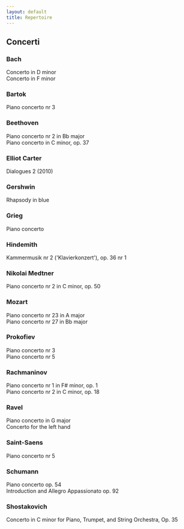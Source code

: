 ```yaml
---
layout: default
title: Repertoire
---
```


<!-- Remember to end line with two spaces to create a line break -->




## Concerti

### Bach  
Concerto in D minor  
Concerto in F minor
 
### Bartok
Piano concerto nr 3
 
### Beethoven
Piano concerto nr 2 in Bb major  
Piano concerto in C minor, op. 37
 
### Elliot Carter
Dialogues 2 (2010)
 
### Gershwin
Rhapsody in blue
 
### Grieg
Piano concerto
 
### Hindemith
Kammermusik nr 2 ('Klavierkonzert'), op. 36 nr 1  
  
### Nikolai Medtner  
Piano concerto nr 2 in C minor, op. 50  
 
### Mozart
Piano concerto nr 23 in A major  
Piano concerto nr 27 in Bb major
 
### Prokofiev
Piano concerto nr 3  
Piano concerto nr 5
 
### Rachmaninov
Piano concerto nr 1 in F# minor, op. 1  
Piano concerto nr 2 in C minor, op. 18
 
### Ravel
Piano concerto in G major  
Concerto for the left hand
 
### Saint-Saens
Piano concerto nr 5
 
### Schumann
Piano concerto op. 54  
Introduction and Allegro Appassionato op. 92

### Shostakovich   
Concerto in C minor for Piano, Trumpet, and String Orchestra, Op. 35
